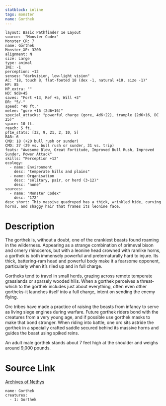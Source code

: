 ```yaml
---
statblock: inline
tags: monster
name: Gorthek
---
```

```statblock
layout: Basic Pathfinder 1e Layout
source:  "Monster Codex"
Monster_CR: 7
name: Gorthek
Monster_XP: 3200
alignment: N
size: Large
type: animal
INI: -1
perception: +12
senses: "darkvision, low-light vision"
AC: "18, touch 8, flat-footed 18 (dex -1, natural +10, size -1)"
HP: 85
HP_extra: ""
HD: 9d8+45
saves: "Fort +13, Ref +5, Will +3"
DR: "5/-"
speed: "40 ft."
melee: "gore +16 (2d6+16)"
special_attacks: "powerful charge (gore, 4d6+22), trample (2d6+16, DC 25)"
space: 10 ft.
reach: 5 ft.
pf1e_stats: [32, 9, 21, 2, 10, 5]
BAB: 6
CMB: 18 (+20 bull rush or sunder)
CMD: 27 (29 vs. bull rush or sunder, 31 vs. trip)
feats: "Awesome Blow, Great Fortitude, Improved Bull Rush, Improved Sunder, Power Attack"
skills: "Perception +12"
ecology:
  - name: Environment
    desc: "temperate hills and plains"
  - name: Organisation
    desc: "solitary, pair, or herd (3-12)"
    desc: "none"
sources:
  - name: "Monster Codex"
    desc: "172"
desc_short: This massive quadruped has a thick, wrinkled hide, curving horns, and shaggy hair that frames its leonine face.
```
# Description
The gorthek is, without a doubt, one of the crankiest beasts found roaming in the wilderness. Appearing as a strange combination of primeval bison and ornery rhinoceros, but with a leonine head crowned with ramlike horns, a gorthek is both immensely powerful and preternaturally hard to injure. Its thick, battering-ram head and powerful body make it a fearsome opponent, particularly when it’s riled up and in full charge.

 Gortheks tend to travel in small herds, grazing across remote temperate grasslands or sparsely wooded hills. When a gorthek perceives a threat-which to the gorthek includes just about everything, often even other gortheks-it launches itself into a full charge, intent on sending the enemy flying.

 Orc tribes have made a practice of raising the beasts from infancy to serve as living siege engines during warfare. Future gorthek riders bond with the creatures from a very young age, and if possible use gorthek masks to make that bond stronger. When riding into battle, one orc sits astride the gorthek in a specially crafted saddle secured behind its massive horns and guides the beast using spiked reins.

 An adult male gorthek stands about 7 feet high at the shoulder and weighs around 9,000 pounds.
# Source Link
[Archives of Nethys](https://aonprd.com/MonsterDisplay.aspx?ItemName=Gorthek)
```encounter-table
name: Gorthek
creatures:
  - 1: Gorthek
```
